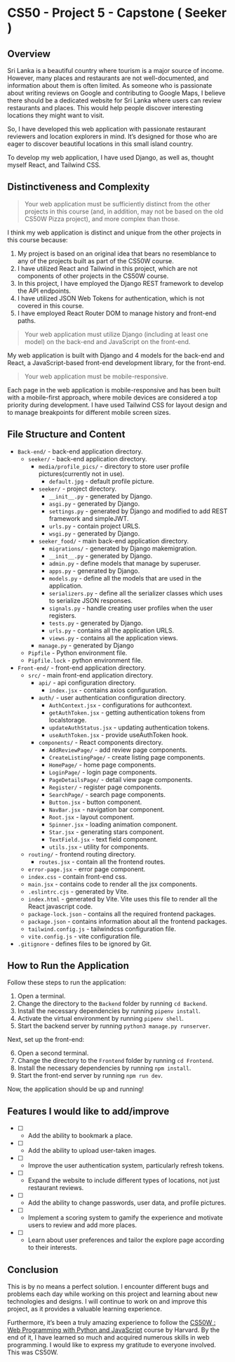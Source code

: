 # CS50 - Project 5 - Capstone ( Seeker )

## Overview

Sri Lanka is a beautiful country where tourism is a major source of income. However, many places and restaurants are not well-documented, and information about them is often limited. As someone who is passionate about writing reviews on Google and contributing to Google Maps, I believe there should be a dedicated website for Sri Lanka where users can review restaurants and places. This would help people discover interesting locations they might want to visit.

So, I have developed this web application with passionate restaurant reviewers and location explorers in mind. It’s designed for those who are eager to discover beautiful locations in this small island country.

To develop my web application, I have used Django, as well as, thought myself React, and Tailwind CSS.

## Distinctiveness and Complexity

> Your web application must be sufficiently distinct from the other projects in this course (and, in addition, may not be based on the old CS50W Pizza project), and more complex than those.

I think my web application is distinct and unique from the other projects in this course because:

1. My project is based on an original idea that bears no resemblance to any of the projects built as part of the CS50W course.
2. I have utilized React and Tailwind in this project, which are not components of other projects in the CS50W course.
3. In this project, I have employed the Django REST framework to develop the API endpoints.
4. I have utilized JSON Web Tokens for authentication, which is not covered in this course.
5. I have employed React Router DOM to manage history and front-end paths.

> Your web application must utilize Django (including at least one model) on the back-end and JavaScript on the front-end.

My web application is built with Django and 4 models for the back-end and React, a JavaScript-based front-end development library, for the front-end.

> Your web application must be mobile-responsive.

Each page in the web application is mobile-responsive and has been built with a mobile-first approach, where mobile devices are considered a top priority during development. I have used Tailwind CSS for layout design and to manage breakpoints for different mobile screen sizes.

## File Structure and Content

- `Back-end/` - back-end application directory.
  - `seeker/` - back-end application directory.
    - `media/profile_pics/` - directory to store user profile pictures(currently not in use).
      - `default.jpg` - default profile picture.
    - `seeker/` - project directory.
      - `__init__.py` - generated by Django.
      - `asgi.py` - generated by Django.
      - `settings.py` - generated by Django and modified to add REST framework and simpleJWT.
      - `urls.py` - contain project URLS.
      - `wsgi.py` - generated by Django.
    - `seeker_food/` - main back-end application directory.
      - `migrations/` - generated by Django makemigration.
      - `__init__.py` - generated by Django.
      - `admin.py` - define models that manage by superuser.
      - `apps.py` - generated by Django.
      - `models.py` - define all the models that are used in the application.
      - `serializers.py` - define all the serializer classes which uses to serialize JSON responses.
      - `signals.py` - handle creating user profiles when the user registers.
      - `tests.py` - generated by Django.
      - `urls.py` - contains all the application URLS.
      - `views.py` - contains all the application views.
    - `manage.py` - generated by Django
  - `Pipfile` - Python environment file.
  - `Pipfile.lock` - python environment file.
- `Front-end/` - front-end application directory.
  - `src/` - main front-end application directory.
    - `api/` - api configuration directory.
      - `index.jsx` - contains axios configuration.
    - `auth/` - user authentication configuration directory.
        - `AuthContext.jsx` - configurations for authcontext.
        - `getAuthToken.jsx` - getting authentication tokens from localstorage.
        - `updateAuthStatus.jsx` - updating authentication tokens.
        - `useAuthToken.jsx` - provide useAuthToken hook.
    - `components/` - React components directory.
      - `AddReviewPage/` - add review page components.
      - `CreateListingPage/` - create listing page components.
      - `HomePage/` - home page components.
      - `LoginPage/` - login page components.
      - `PageDetailsPage/` - detail view page components.
      - `Register/` - register page components.
      - `SearchPage/` - search page components.
      - `Button.jsx` - button component.
      - `NavBar.jsx` - navigation bar component.
      - `Root.jsx` - layout component.
      - `Spinner.jsx` - loading animation component.
      - `Star.jsx` - generating stars component.
      - `TextField.jsx` - text field component.
      - `utils.jsx` - utility for components.
  - `routing/` - frontend routing directory.
    - `routes.jsx` - contain all the frontend routes.
  - `error-page.jsx` - error page component.
  - `index.css` - contain front-end css.
  - `main.jsx` - contains code to render all the jsx components.
  - `.eslintrc.cjs` - generated by Vite.
  - `index.html` - generated by Vite. Vite uses this file to render all the React javascript code.
  - `package-lock.json` - contains all the required frontend packages.
  - `package.json` - contains information about all the frontend packages.
  - `tailwind.config.js` - tailwindcss configuration file.
  - `vite.config.js` - vite configuration file.
- `.gitignore` - defines files to be ignored by Git.
  

## How to Run the Application

Follow these steps to run the application:

1. Open a terminal.
2. Change the directory to the `Backend` folder by running `cd Backend`.
3. Install the necessary dependencies by running `pipenv install`.
4. Activate the virtual environment by running `pipenv shell`.
5. Start the backend server by running `python3 manage.py runserver`.

Next, set up the front-end:

6. Open a second terminal.
7. Change the directory to the `Frontend` folder by running `cd Frontend`.
8. Install the necessary dependencies by running `npm install`.
9. Start the front-end server by running `npm run dev`.

Now, the application should be up and running!

## Features I would like to add/improve

- [ ] - Add the ability to bookmark a place.
- [ ] - Add the ability to upload user-taken images.
- [ ] - Improve the user authentication system, particularly refresh tokens.
- [ ] - Expand the website to include different types of locations, not just restaurant reviews.
- [ ] - Add the ability to change passwords, user data, and profile pictures.
- [ ] - Implement a scoring system to gamify the experience and motivate users to review and add more places.
- [ ] - Learn about user preferences and tailor the explore page according to their interests.

## Conclusion

This is by no means a perfect solution. I encounter different bugs and problems each day while working on this project and learning about new technologies and designs. I will continue to work on and improve this project, as it provides a valuable learning experience.

Furthermore, it’s been a truly amazing experience to follow the [CS50W : Web Programming with Python and JavaScript](https://cs50.harvard.edu/web/2020/) course by Harvard. By the end of it, I have learned so much and acquired numerous skills in web programming. I would like to express my gratitude to everyone involved. This was CS50W.
